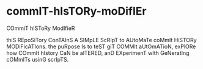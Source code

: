 # commIT-hIsTORy-moDifIEr
COmmiT hISToRy ModIfieR

thiS REpoSiTory ConTAInS A SIMpLE ScRIpT to AUtoMaTe coMmIt HiSTORy MODiFicATIons. the puRpose Is to teST giT COMMIt aUtOmATioN, exPlORe how COmmIt hIstory CaN be alTERED, anD EXperimenT wIth GeNeratIng cOMmITs usinG scrIpTS.
